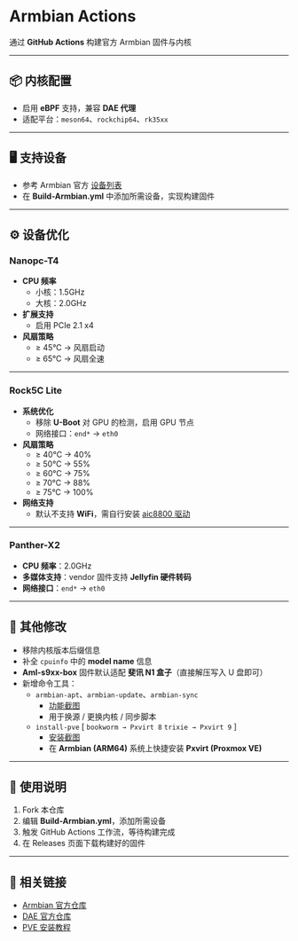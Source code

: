 # Armbian Actions

通过 **GitHub Actions** 构建官方 Armbian 固件与内核

---

## 📦 内核配置
- 启用 **eBPF** 支持，兼容 **DAE 代理**
- 适配平台：`meson64`、`rockchip64`、`rk35xx`

---

## 🖥️ 支持设备
- 参考 Armbian 官方 [设备列表](https://github.com/armbian/build/tree/main/config/boards)
- 在 **Build-Armbian.yml** 中添加所需设备，实现构建固件

---

## ⚙️ 设备优化

### Nanopc-T4
- **CPU 频率**
  - 小核：1.5GHz
  - 大核：2.0GHz
- **扩展支持**
  - 启用 PCIe 2.1 x4
- **风扇策略**
  - ≥ 45°C → 风扇启动
  - ≥ 65°C → 风扇全速

---

### Rock5C Lite
- **系统优化**
  - 移除 **U-Boot** 对 GPU 的检测，启用 GPU 节点
  - 网络接口：`end*` → `eth0`
- **风扇策略**
  - ≥ 40°C → 40%
  - ≥ 50°C → 55%
  - ≥ 60°C → 75%
  - ≥ 70°C → 88%
  - ≥ 75°C → 100%
- **网络支持**
  - 默认不支持 **WiFi**，需自行安装 [aic8800 驱动](https://github.com/radxa-pkg/aic8800)

---

### Panther-X2
- **CPU 频率**：2.0GHz
- **多媒体支持**：vendor 固件支持 **Jellyfin 硬件转码**
- **网络接口**：`end*` → `eth0`

---

## 🔧 其他修改
- 移除内核版本后缀信息
- 补全 `cpuinfo` 中的 **model name** 信息
- **Aml-s9xx-box** 固件默认适配 **斐讯 N1 盒子**（直接解压写入 U 盘即可）
- 新增命令工具：
  - `armbian-apt`、`armbian-update`、`armbian-sync`
    - [功能截图](https://github.com/Zane-E/Armbian-Actions/blob/main/screenshot/screenshot.png)
    - 用于换源 / 更换内核 / 同步脚本
  - `install-pve` [ `bookworm → Pxvirt 8` `trixie → Pxvirt 9` ]
    - [安装截图](https://github.com/Zane-E/Armbian-Actions/blob/main/screenshot/install-pve.png)
    - 在 **Armbian (ARM64)** 系统上快捷安装 **Pxvirt (Proxmox VE)**

---

## 📖 使用说明
1. Fork 本仓库
2. 编辑 **Build-Armbian.yml**，添加所需设备
3. 触发 GitHub Actions 工作流，等待构建完成
4. 在 Releases 页面下载构建好的固件

---

## 📌 相关链接
- [Armbian 官方仓库](https://github.com/armbian/build)
- [DAE 官方仓库](https://github.com/daeuniverse/dae)
- [PVE 安装教程](https://www.zhou.pp.ua/)
